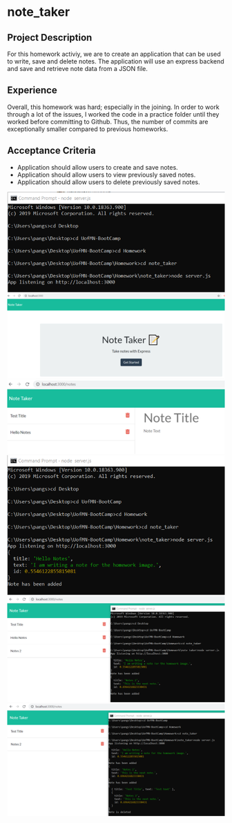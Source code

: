 # note_taker

## Project Description
For this homework activiy, we are to create an application that can be used to write, save and delete notes. The application will use an express backend and save and retrieve note data from a JSON file.

## Experience
Overall, this homework was hard; especially in the joining. In order to work through a lot of the issues, I worked the code in a practice folder until they worked before committing to Github. Thus, the number of commits are exceptionally smaller compared to previous homeworks.

## Acceptance Criteria
* Application should allow users to create and save notes.
* Application should allow users to view previously saved notes.
* Application should allow users to delete previously saved notes.

![App Listening](./images/1_appListening3000.png)
![Note taker Home](./images/2_noteTakerHome.png)
![Note Saved](./images/3_noteSaved.png)
![Note 1 Logged](./images/4_noteLogged.png)
![Note 2 Logged](./images/5_note2Logged.png)
![Note 1 Deleted](./images/6_note1Deleted.png)